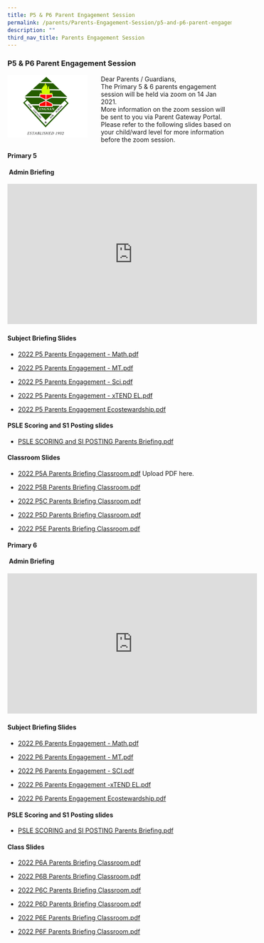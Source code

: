 ```yaml
---
title: P5 & P6 Parent Engagement Session
permalink: /parents/Parents-Engagement-Session/p5-and-p6-parent-engagement-session/
description: ""
third_nav_title: Parents Engagement Session
---
```

### P5 & P6 Parent Engagement Session

<img src="/images/schoollogo.png" style="width:180px;height:140px;margin-right:30px;" align = "left">  Dear Parents / Guardians,  
The Primary 5 & 6 parents engagement session will be held via zoom on 14 Jan 2021.   
More information on the zoom session will be sent to you via Parent Gateway Portal.  
Please refer to the following slides based on your child/ward level for more information before the zoom session.

#### Primary 5

####  Admin Briefing

<iframe width="561" height="315" src="https://www.youtube.com/embed/SOEgItUXObc" title="P5 Parent Engagement Introduction Slides" frameborder="0" allow="accelerometer; autoplay; clipboard-write; encrypted-media; gyroscope; picture-in-picture" allowfullscreen></iframe>

#### Subject Briefing Slides  

*   [2022 P5 Parents Engagement - Math.pdf](/files/2022%20P5%20Parents%20Engagement%20-%20Math.pdf)
    
*   [2022 P5 Parents Engagement - MT.pdf](/files/2022%20P5%20Parents%20Engagement%20-%20MT.pdf)

*   [2022 P5 Parents Engagement - Sci.pdf](/files/2022%20P5%20Parents%20Engagement%20-%20Sci.pdf)
    
*   [2022 P5 Parents Engagement - xTEND EL.pdf](/files/2022%20P5%20Parents%20Engagement%20-%20xTEND%20EL.pdf)
    
*   [2022 P5 Parents Engagement Ecostewardship.pdf](/files/2022%20P5%20Parents%20Engagement%20Ecostewardship.pdf)

#### PSLE Scoring and S1 Posting slides  

*   [PSLE SCORING and SI POSTING Parents Briefing.pdf](/files/PSLE%20SCORING%20and%20SI%20POSTING%20Parents%20Briefing.pdf) 
    
#### Classroom Slides  

*   [2022 P5A Parents Briefing Classroom.pdf](https://xingnanpri.moe.edu.sg/qql/slot/u224/2020/Parent/P5%20&%20P6%20Parent%20Engagement%20Session/P5/Classes/2022%20P5A%20Parents%20Briefing%20Classroom.pdf)  Upload PDF here.
    
*   [2022 P5B Parents Briefing Classroom.pdf](/files/2022%20P5B%20Parents%20Briefing%20Classroom.pdf)
    
*   [2022 P5C Parents Briefing Classroom.pdf](/files/2022%20P5C%20Parents%20Briefing%20Classroom.pdf)  
    
*   [2022 P5D Parents Briefing Classroom.pdf](/files/2022%20P5D%20Parents%20Briefing%20Classroom.pdf)
    
*   [2022 P5E Parents Briefing Classroom.pdf](/files/2022%20P5E%20Parents%20Briefing%20Classroom.pdf)
    

#### Primary 6

####  Admin Briefing

<iframe width="561" height="315" src="https://www.youtube.com/embed/MUhfV4P_gWo" title="P6 Parent Engagement Introduction Slides" frameborder="0" allow="accelerometer; autoplay; clipboard-write; encrypted-media; gyroscope; picture-in-picture" allowfullscreen></iframe>

#### Subject Briefing Slides  

*   [2022 P6 Parents Engagement - Math.pdf](/files/p6math.pdf)
    
*   [2022 P6 Parents Engagement - MT.pdf](/files/p6mt.pdf) 
    
*   [2022 P6 Parents Engagement - SCI.pdf](/files/p6sci.pdf)
    
*   [2022 P6 Parents Engagement -xTEND EL.pdf](/files/p6eng.pdf)
    
*   [2022 P6 Parents Engagement Ecostewardship.pdf](/files/2022%20P5%20Parents%20Engagement%20Ecostewardship.pdf)
    

#### PSLE Scoring and S1 Posting slides  

*   [PSLE SCORING and SI POSTING Parents Briefing.pdf](/files/PSLE%20SCORING%20and%20SI%20POSTING%20Parents%20Briefing.pdf) 
    

  

#### Class Slides

*   [2022 P6A Parents Briefing Classroom.pdf](/files/2022_p6a.pdf)
    
*   [2022 P6B Parents Briefing Classroom.pdf](/files/2022_p6b.pdf)
    
*   [2022 P6C Parents Briefing Classroom.pdf](/files/2022_p6c.pdf)
    
*   [2022 P6D Parents Briefing Classroom.pdf](/files/2022_p6d.pdf) 
    
*   [2022 P6E Parents Briefing Classroom.pdf](/files/2022_p6e.pdf)
    
*   [2022 P6F Parents Briefing Classroom.pdf](/files/2022_p6f.pdf)